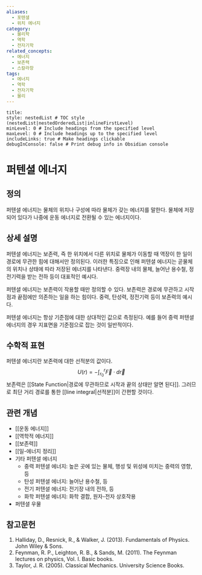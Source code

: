 ```yaml
---
aliases:
  - 포텐셜
  - 위치 에너지
category:
  - 물리학
  - 역학
  - 전자기학
related_concepts:
  - 에너지
  - 보존력
  - 스칼라장
tags:
  - 에너지
  - 역학
  - 전자기학
  - 물리
---
```


```table-of-contents
title: 
style: nestedList # TOC style (nestedList|nestedOrderedList|inlineFirstLevel)
minLevel: 0 # Include headings from the specified level
maxLevel: 0 # Include headings up to the specified level
includeLinks: true # Make headings clickable
debugInConsole: false # Print debug info in Obsidian console
```

# 퍼텐셜 에너지

## 정의
퍼텐셜 에너지는 물체의 위치나 구성에 따라 물체가 갖는 에너지를 말한다. 물체에 저장되어 있다가 나중에 운동 에너지로 전환될 수 있는 에너지이다.

## 상세 설명
퍼텐셜 에너지는 보존력, 즉 한 위치에서 다른 위치로 물체가 이동할 때 역장이 한 일이 경로에 무관한 힘에 대해서만 정의된다. 이러한 특징으로 인해 퍼텐셜 에너지는 곧물체의 위치나 상태에 따라 저장된 에너지를 나타낸다. 중력장 내의 물체, 늘어난 용수철, 정전기력을 받는 전하 등이 대표적인 예시다. 

퍼텐셜 에너지는 보존력이 작용할 때만 정의할 수 있다. 보존력은 경로에 무관하고 시작점과 끝점에만 의존하는 일을 하는 힘이다. 중력, 탄성력, 정전기력 등이 보존력의 예시다.

퍼텐셜 에너지는 항상 기준점에 대한 상대적인 값으로 측정된다. 예를 들어 중력 퍼텐셜 에너지의 경우 지표면을 기준점으로 잡는 것이 일반적이다.

## 수학적 표현
퍼텐셜 에너지란 보존력에 대한 선적분의 값이다. 
$$U(r)=-\int_{r_{0}}^{r}\vec{F}\cdot d\vec{r}$$
보존력은 [[State Function|경로에 무관하므로 시작과 끝의 상태만 알면 된다]]. 그러므로 최단 거리 경로를 통한 [[line integral|선적분]]이 간편할 것이다.


## 관련 개념
- [[운동 에너지]]
- [[역학적 에너지]]
- [[보존력]]
- [[일-에너지 정리]]
- 기타 퍼텐셜 에너지
	- 중력 퍼텐셜 에너지: 높은 곳에 있는 물체, 행성 및 위성에 미치는 중력의 영향, 등
	- 탄성 퍼텐셜 에너지: 늘어난 용수철, 등
	- 전기 퍼텐셜 에너지: 전기장 내의 전하, 등
	- 화학 퍼텐셜 에너지: 화학 결합, 원자-전자 상호작용
- 퍼텐셜 우물





## 참고문헌
1. Halliday, D., Resnick, R., & Walker, J. (2013). Fundamentals of Physics. John Wiley & Sons.
2. Feynman, R. P., Leighton, R. B., & Sands, M. (2011). The Feynman lectures on physics, Vol. I. Basic books.
3. Taylor, J. R. (2005). Classical Mechanics. University Science Books.


